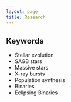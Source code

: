 ```yaml
---
layout: page
title: Research
---
```


## Keywords

* Stellar evolution
* SAGB stars
* Massive stars
* X-ray bursts
* Population synthesis
* Binaries
* Eclipsing Binaries